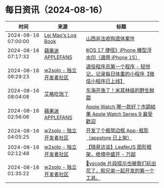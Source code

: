 ﻿# 每日资讯（2024-08-16）

|时间|来源|标题|
|---|---|---|
|2024-08-16 07:00:00|[Lei Mao's Log Book](https://leimao.github.io/atom.xml)|[山西非法收购遗体案件](https://leimao.github.io/essay/%E5%B1%B1%E8%A5%BF%E9%9D%9E%E6%B3%95%E6%94%B6%E8%B4%AD%E9%81%97%E4%BD%93%E4%BA%8B%E4%BB%B6/)|
|2024-08-16 07:17:32|[蘋果迷 APPLEFANS](https://applefans.today/feed/)|[《iOS 17 捷徑》iPhone 機型浮水印（適用 iPhone 15）](https://applefans.today/ios-17-shortcuts-iphone-models-watermark-support-to-iphone-15/)|
|2024-08-16 06:29:23|[w2solo - 独立开发者社区](https://w2solo.com/topics/feed)|[退役程序员第一个程序 - 轻悦记，记录每日体重的小程序【微信小程序已上线】](https://w2solo.com/topics/4923)|
|2024-08-16 08:04:08|[艾格吃饱了](https://feedpress.me/wx-aigechibaole)|[东海开渔了！米其林级的野生鲜甜](http://mp.weixin.qq.com/s?__biz=MjM5NTYxODQyMA%3D%3D&mid=2653457711&idx=1&sn=ce30c3e135429c131addb2750d7280f4)|
|2024-08-16 02:56:06|[蘋果迷 APPLEFANS](https://applefans.today/feed/)|[Apple Watch 哪一款好？市調結果 Apple Watch Series 9 最受歡迎](https://applefans.today/2024-08-apple-watch-models-trend/)|
|2024-08-16 04:05:25|[w2solo - 独立开发者社区](https://w2solo.com/topics/feed)|[开发了个极简边框 App-框影（appstore 已上架）](https://w2solo.com/topics/4922)|
|2024-08-16 02:12:48|[w2solo - 独立开发者社区](https://w2solo.com/topics/feed)|[【随易访谈】LeaferJS 图形框架，绝境中盛开 - 万超](https://w2solo.com/topics/4921)|
|2024-08-16 01:35:22|[w2solo - 独立开发者社区](https://w2solo.com/topics/feed)|[🚀vscode 片段提示也被我们玩出花了，和兄弟一起开发的第一个工具。](https://w2solo.com/topics/4920)|
